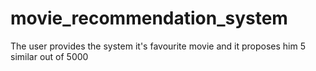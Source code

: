 # movie_recommendation_system
 The user provides the system it's favourite movie and it proposes him 5 similar out of 5000

